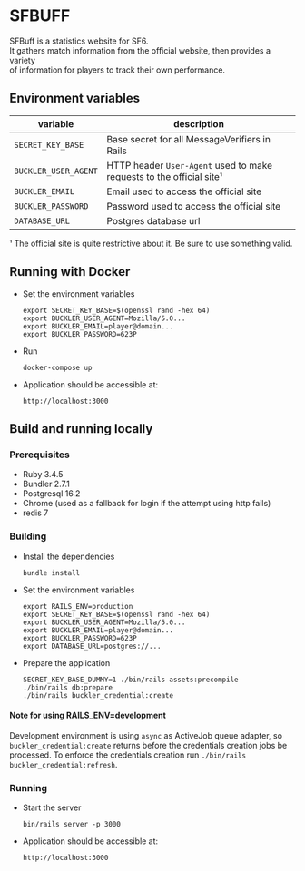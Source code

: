 # SFBUFF

SFBuff is a statistics website for SF6.  
It gathers match information from the official website, then provides a variety  
of information for players to track their own performance.

## Environment variables

| variable                                       | description                                                          |
| ---------------------------------------------- | -------------------------------------------------------------------- |
| `SECRET_KEY_BASE`                              | Base secret for all MessageVerifiers in Rails                        |
| `BUCKLER_USER_AGENT`                           | HTTP header `User-Agent` used to make requests to the official site¹ |
| `BUCKLER_EMAIL`                                | Email used to access the official site                               |
| `BUCKLER_PASSWORD`                             | Password used to access the official site                            |
| `DATABASE_URL`                                 | Postgres database url                                                |

¹ The official site is quite restrictive about it. Be sure to use something valid.

## Running with Docker

- Set the environment variables

      export SECRET_KEY_BASE=$(openssl rand -hex 64)
      export BUCKLER_USER_AGENT=Mozilla/5.0...
      export BUCKLER_EMAIL=player@domain...
      export BUCKLER_PASSWORD=623P
    
- Run

      docker-compose up

- Application should be accessible at:

      http://localhost:3000

## Build and running locally

### Prerequisites

- Ruby 3.4.5
- Bundler 2.7.1
- Postgresql 16.2
- Chrome (used as a fallback for login if the attempt using http fails)
- redis 7

### Building

- Install the dependencies

      bundle install
  
- Set the environment variables

      export RAILS_ENV=production
      export SECRET_KEY_BASE=$(openssl rand -hex 64)
      export BUCKLER_USER_AGENT=Mozilla/5.0...
      export BUCKLER_EMAIL=player@domain...
      export BUCKLER_PASSWORD=623P
      export DATABASE_URL=postgres://...

- Prepare the application

      SECRET_KEY_BASE_DUMMY=1 ./bin/rails assets:precompile
      ./bin/rails db:prepare
      ./bin/rails buckler_credential:create

#### Note for using RAILS_ENV=development

Development environment is using `async` as ActiveJob queue adapter, so
`buckler_credential:create` returns before the credentials creation jobs be 
processed.
To enforce the credentials creation run `./bin/rails buckler_credential:refresh`.

### Running

- Start the server

      bin/rails server -p 3000
  
- Application should be accessible at:
  
      http://localhost:3000
